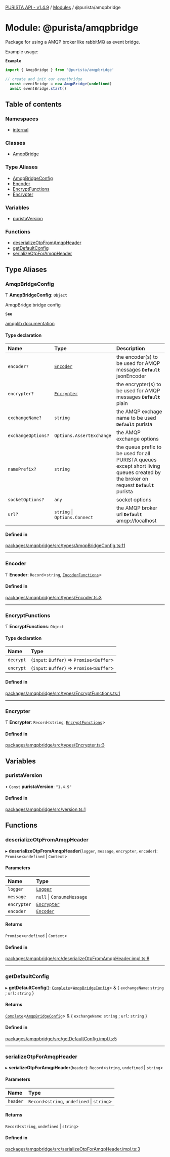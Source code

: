 [PURISTA API - v1.4.9](../README.md) / [Modules](../modules.md) / @purista/amqpbridge

# Module: @purista/amqpbridge

Package for using a AMQP broker like rabbitMQ as event bridge.

Example usage:

**`Example`**

```typescript
import { AmqpBridge } from '@purista/amqpbridge'

// create and init our eventbridge
  const eventBridge = new AmqpBridge(undefined)
  await eventBridge.start()

```

## Table of contents

### Namespaces

- [internal](purista_amqpbridge.internal.md)

### Classes

- [AmqpBridge](../classes/purista_amqpbridge.AmqpBridge.md)

### Type Aliases

- [AmqpBridgeConfig](purista_amqpbridge.md#amqpbridgeconfig)
- [Encoder](purista_amqpbridge.md#encoder)
- [EncryptFunctions](purista_amqpbridge.md#encryptfunctions)
- [Encrypter](purista_amqpbridge.md#encrypter)

### Variables

- [puristaVersion](purista_amqpbridge.md#puristaversion)

### Functions

- [deserializeOtpFromAmqpHeader](purista_amqpbridge.md#deserializeotpfromamqpheader)
- [getDefaultConfig](purista_amqpbridge.md#getdefaultconfig)
- [serializeOtpForAmqpHeader](purista_amqpbridge.md#serializeotpforamqpheader)

## Type Aliases

### AmqpBridgeConfig

Ƭ **AmqpBridgeConfig**: `Object`

AmqpBridge bridge config

**`See`**

[amqplib documentation](https://amqp-node.github.io/amqplib/)

#### Type declaration

| Name | Type | Description |
| :------ | :------ | :------ |
| `encoder?` | [`Encoder`](purista_amqpbridge.md#encoder) | the encoder(s) to be used for AMQP messages **`Default`** jsonEncoder |
| `encrypter?` | [`Encrypter`](purista_amqpbridge.md#encrypter) | the encrypter(s) to be used for AMQP messages **`Default`** plain |
| `exchangeName?` | `string` | the AMQP exchage name to be used **`Default`** purista |
| `exchangeOptions?` | `Options.AssertExchange` | the AMQP exchange options |
| `namePrefix?` | `string` | the queue prefix to be used for all PURISTA queues except short living queues created by the broker on request **`Default`** purista |
| `socketOptions?` | `any` | socket options |
| `url?` | `string` \| `Options.Connect` | the AMQP broker url **`Default`** amqp://localhost |

#### Defined in

[packages/amqpbridge/src/types/AmqpBridgeConfig.ts:11](https://github.com/sebastianwessel/purista/blob/8c66693/packages/amqpbridge/src/types/AmqpBridgeConfig.ts#L11)

___

### Encoder

Ƭ **Encoder**: `Record`<`string`, [`EncoderFunctions`](purista_amqpbridge.internal.md#encoderfunctions)\>

#### Defined in

[packages/amqpbridge/src/types/Encoder.ts:3](https://github.com/sebastianwessel/purista/blob/8c66693/packages/amqpbridge/src/types/Encoder.ts#L3)

___

### EncryptFunctions

Ƭ **EncryptFunctions**: `Object`

#### Type declaration

| Name | Type |
| :------ | :------ |
| `decrypt` | (`input`: `Buffer`) => `Promise`<`Buffer`\> |
| `encrypt` | (`input`: `Buffer`) => `Promise`<`Buffer`\> |

#### Defined in

[packages/amqpbridge/src/types/EncryptFunctions.ts:1](https://github.com/sebastianwessel/purista/blob/8c66693/packages/amqpbridge/src/types/EncryptFunctions.ts#L1)

___

### Encrypter

Ƭ **Encrypter**: `Record`<`string`, [`EncryptFunctions`](purista_amqpbridge.md#encryptfunctions)\>

#### Defined in

[packages/amqpbridge/src/types/Encrypter.ts:3](https://github.com/sebastianwessel/purista/blob/8c66693/packages/amqpbridge/src/types/Encrypter.ts#L3)

## Variables

### puristaVersion

• `Const` **puristaVersion**: ``"1.4.9"``

#### Defined in

[packages/amqpbridge/src/version.ts:1](https://github.com/sebastianwessel/purista/blob/8c66693/packages/amqpbridge/src/version.ts#L1)

## Functions

### deserializeOtpFromAmqpHeader

▸ **deserializeOtpFromAmqpHeader**(`logger`, `message`, `encrypter`, `encoder`): `Promise`<`undefined` \| `Context`\>

#### Parameters

| Name | Type |
| :------ | :------ |
| `logger` | [`Logger`](../classes/purista_amqpbridge.internal.Logger.md) |
| `message` | ``null`` \| `ConsumeMessage` |
| `encrypter` | [`Encrypter`](purista_amqpbridge.md#encrypter) |
| `encoder` | [`Encoder`](purista_amqpbridge.md#encoder) |

#### Returns

`Promise`<`undefined` \| `Context`\>

#### Defined in

[packages/amqpbridge/src/deserializeOtpFromAmqpHeader.impl.ts:8](https://github.com/sebastianwessel/purista/blob/8c66693/packages/amqpbridge/src/deserializeOtpFromAmqpHeader.impl.ts#L8)

___

### getDefaultConfig

▸ **getDefaultConfig**(): [`Complete`](purista_amqpbridge.internal.md#complete)<[`AmqpBridgeConfig`](purista_amqpbridge.md#amqpbridgeconfig)\> & { `exchangeName`: `string` ; `url`: `string`  }

#### Returns

[`Complete`](purista_amqpbridge.internal.md#complete)<[`AmqpBridgeConfig`](purista_amqpbridge.md#amqpbridgeconfig)\> & { `exchangeName`: `string` ; `url`: `string`  }

#### Defined in

[packages/amqpbridge/src/getDefaultConfig.impl.ts:5](https://github.com/sebastianwessel/purista/blob/8c66693/packages/amqpbridge/src/getDefaultConfig.impl.ts#L5)

___

### serializeOtpForAmqpHeader

▸ **serializeOtpForAmqpHeader**(`header`): `Record`<`string`, `undefined` \| `string`\>

#### Parameters

| Name | Type |
| :------ | :------ |
| `header` | `Record`<`string`, `undefined` \| `string`\> |

#### Returns

`Record`<`string`, `undefined` \| `string`\>

#### Defined in

[packages/amqpbridge/src/serializeOtpForAmqpHeader.impl.ts:3](https://github.com/sebastianwessel/purista/blob/8c66693/packages/amqpbridge/src/serializeOtpForAmqpHeader.impl.ts#L3)
